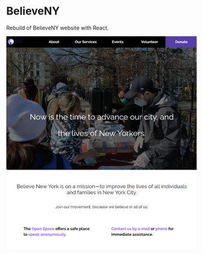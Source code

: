 # BelieveNY

Rebuild of BelieveNY website with React.

![Preview image](/source/images/preview.png)
